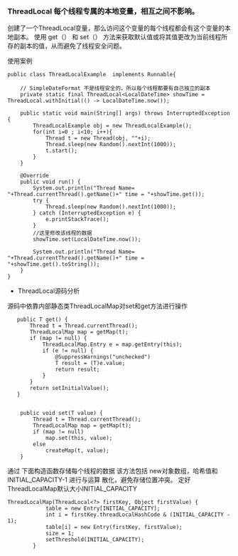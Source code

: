 ### ThreadLocal 每个线程专属的本地变量，相互之间不影响。

创建了一个ThreadLocal变量，那么访问这个变量的每个线程都会有这个变量的本地副本。
使用 get（） 和 set（） 方法来获取默认值或将其值更改为当前线程所存的副本的值，从而避免了线程安全问题。

使用案例
```
public class ThreadLocalExample  implements Runnable{

    // SimpleDateFormat 不是线程安全的，所以每个线程都要有自己独立的副本
    private static final ThreadLocal<LocalDateTime> showTime = ThreadLocal.withInitial(() -> LocalDateTime.now());

    public static void main(String[] args) throws InterruptedException {
        ThreadLocalExample obj = new ThreadLocalExample();
        for(int i=0 ; i<10; i++){
            Thread t = new Thread(obj, ""+i);
            Thread.sleep(new Random().nextInt(1000));
            t.start();
        }
    }

    @Override
    public void run() {
        System.out.println("Thread Name= "+Thread.currentThread().getName()+" time = "+showTime.get());
        try {
            Thread.sleep(new Random().nextInt(1000));
        } catch (InterruptedException e) {
            e.printStackTrace();
        }
        //这里修改该线程的数据
        showTime.set(LocalDateTime.now());

        System.out.println("Thread Name= "+Thread.currentThread().getName()+" time = "+showTime.get().toString());
    }
}

```

- ThreadLocal源码分析

源码中依靠内部静态类ThreadLocalMap对set和get方法进行操作

 ```
    public T get() {
        Thread t = Thread.currentThread();
        ThreadLocalMap map = getMap(t);
        if (map != null) {
            ThreadLocalMap.Entry e = map.getEntry(this);
            if (e != null) {
                @SuppressWarnings("unchecked")
                T result = (T)e.value;
                return result;
            }
        }
        return setInitialValue();
    }
    
 ```
```
    public void set(T value) {
        Thread t = Thread.currentThread();
        ThreadLocalMap map = getMap(t);
        if (map != null)
            map.set(this, value);
        else
            createMap(t, value);
    }
```
 通过 下面构造函数存储每个线程的数据
 该方法包括 new对象数组，哈希值和INITIAL_CAPACITY-1 进行与运算 散化，避免存储位置冲突。
 定好ThreadLocalMap默认大小INITIAL_CAPACITY
```
ThreadLocalMap(ThreadLocal<?> firstKey, Object firstValue) {
            table = new Entry[INITIAL_CAPACITY];
            int i = firstKey.threadLocalHashCode & (INITIAL_CAPACITY - 1);
            table[i] = new Entry(firstKey, firstValue);
            size = 1;
            setThreshold(INITIAL_CAPACITY);
        }
```



